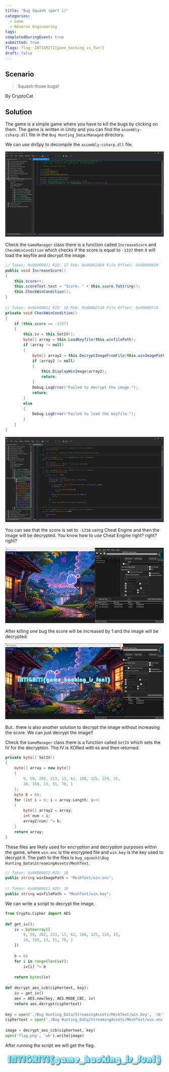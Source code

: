 ```yaml
---
title: "Bug Squash (part 1)"
categories: 
  - Game
  - Reverse Engineering
tags: 
completedDuringEvent: true
submitted: true
flags: flag: INTIGRITI{game_hacking_is_fun!}
draft: false
---
```

## Scenario

> Squash those bugs!

By CryptoCat

## Solution

The game is a simple game where you have to kill the bugs by clicking on them. The game is written in Unity and you can find the `assembly-csharp.dll` file in the `Bug Hunting_Data/Managed` directory.

We can use dnSpy to decompile the `assembly-csharp.dll` file.

![image](image.png)

Check the `GameManager` class there is a function called `IncreaseScore` and `CheckWinCondition` which checks if the score is equal to `-1337` then it will load the keyfile and decrypt the image.

```cs
// Token: 0x06000011 RID: 17 RVA: 0x000024D9 File Offset: 0x000006D9
public void IncreaseScore()
{
    this.score++;
    this.scoreText.text = "Score: " + this.score.ToString();
    this.CheckWinCondition();
}

// Token: 0x06000012 RID: 18 RVA: 0x00002510 File Offset: 0x00000710
private void CheckWinCondition()
{
    if (this.score == -1337)
    {
        this.iv = this.SetIV();
        byte[] array = this.LoadKeyfile(this.winfilePath);
        if (array != null)
        {
            byte[] array2 = this.DecryptImageFromFile(this.winImagePath, array);
            if (array2 != null)
            {
                this.DisplayWinImage(array2);
                return;
            }
            Debug.LogError("Failed to decrypt the image.");
            return;
        }
        else
        {
            Debug.LogError("Failed to load the keyfile.");
        }
    }
}
```

![image-1](image-1.png)

You can see that the score is set to `-1338` using Cheat Engine and then the image will be decrypted. You know how to use Cheat Engine right? right? right?

![image-2](image-2.png)

After killing one bug the score will be increased by 1 and the image will be decrypted.

![image-3](image-3.png)

But.. there is also another solution to decrypt the image without increasing the score. We can just decrypt the image!!

Check the `GameManager` class there is a function called `SetIV` which sets the IV for the decryption. The IV is XORed with `66` and then returned.

```cs
private byte[] SetIV()
{
    byte[] array = new byte[]
    {
        9, 59, 202, 213, 13, 62, 108, 125, 224, 15,
        10, 159, 13, 51, 70, 1
    };
    byte b = 66;
    for (int i = 0; i < array.Length; i++)
    {
        byte[] array2 = array;
        int num = i;
        array2[num] ^= b;
    }
    return array;
}
```

These files are likely used for encryption and decryption purposes within the game, where `win.enc` is the encrypted file and `win.key` is the key used to decrypt it. The path to the files is `bug_squash1\Bug Hunting_Data\StreamingAssets\MeshText`.

```cs
// Token: 0x04000012 RID: 18
public string winImagePath = "MeshText/win.enc";

// Token: 0x04000013 RID: 19
public string winfilePath = "MeshText/win.key";
```

We can write a script to decrypt the image.

```py
from Crypto.Cipher import AES

def get_iv():
    iv = bytearray([
        9, 59, 202, 213, 13, 62, 108, 125, 224, 15,
        10, 159, 13, 51, 70, 1
    ])
    
    b = 66
    for i in range(len(iv)):
        iv[i] ^= b

    return bytes(iv)

def decrypt_aes_ccb(ciphertext, key):
    iv = get_iv()
    aes = AES.new(key, AES.MODE_CBC, iv)
    return aes.decrypt(ciphertext)

key = open('./Bug Hunting_Data/StreamingAssets/MeshText/win.key', 'rb').read()
ciphertext = open('./Bug Hunting_Data/StreamingAssets/MeshText/win.enc', 'rb').read()

image = decrypt_aes_ccb(ciphertext, key)
open('flag.png', 'wb').write(image)
```

After running the script we will get the flag.

![flag.png](flag.png)
